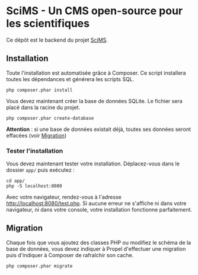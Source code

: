 # SciMS - Un CMS open-source pour les scientifiques

Ce dépôt est le backend du projet [SciMS](https://github.com/rouenssi-tnp/scims).

## Installation

Toute l'installation est automatisée grâce à Composer.
Ce script installera toutes les dépendances et générera les scripts SQL.
```
php composer.phar install
```

Vous devez maintenant créer la base de données SQLite. Le fichier sera placé dans la racine du projet.
```
php composer.phar create-database
```
**Attention** : si une base de données existait déjà, toutes ses données seront effacées (voir <a href="#migration">Migration</a>)

### Tester l'installation
Vous devez maintenant tester votre installation. Déplacez-vous dans le dossier `app/` puis exécutez :
```
cd app/
php -S localhost:8080
```

Avec votre navigateur, rendez-vous à l'adresse [http://localhost:8080/test.php](http://localhost:8080). Si aucune erreur ne s'affiche ni dans votre navigateur, ni dans votre console, votre installation fonctionne parfaitement.

<a name="migration"></a>
## Migration

Chaque fois que vous ajoutez des classes PHP ou modifiez le schéma de la base de données, vous devez indiquer à Propel d'effectuer une migration puis d'indiquer à Composer de rafraîchir son cache.
```
php composer.phar migrate
```
